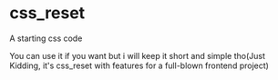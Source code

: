# css_reset
A starting css code

You can use it if you want but i will keep it short and simple tho(Just Kidding, it's css_reset with features for a full-blown frontend project)
